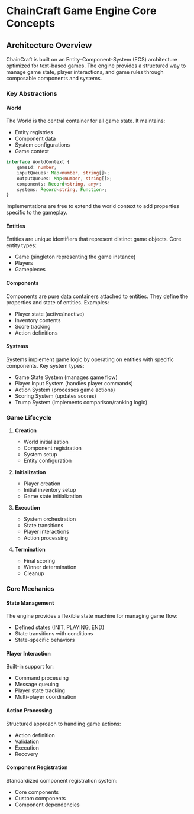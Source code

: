 # ChainCraft Game Engine Core Concepts

## Architecture Overview

ChainCraft is built on an Entity-Component-System (ECS) architecture optimized for text-based games. The engine provides a structured way to manage game state, player interactions, and game rules through composable components and systems.

### Key Abstractions

#### World
The World is the central container for all game state. It maintains:
- Entity registries
- Component data
- System configurations
- Game context

```typescript
interface WorldContext {
    gameId: number;
    inputQueues: Map<number, string[]>;
    outputQueues: Map<number, string[]>;
    components: Record<string, any>;
    systems: Record<string, Function>;
}
```
Implementations are free to extend the world context to add properties specific to the gameplay.  

#### Entities
Entities are unique identifiers that represent distinct game objects. Core entity types:
- Game (singleton representing the game instance)
- Players
- Gamepieces

#### Components
Components are pure data containers attached to entities. They define the properties and state of entities. Examples:
- Player state (active/inactive)
- Inventory contents
- Score tracking
- Action definitions

#### Systems
Systems implement game logic by operating on entities with specific components. Key system types:
- Game State System (manages game flow)
- Player Input System (handles player commands)
- Action System (processes game actions)
- Scoring System (updates scores)
- Trump System (implements comparison/ranking logic)

### Game Lifecycle

1. **Creation**
   - World initialization
   - Component registration
   - System setup
   - Entity configuration

2. **Initialization**
   - Player creation
   - Initial inventory setup
   - Game state initialization

3. **Execution**
   - System orchestration
   - State transitions
   - Player interactions
   - Action processing

4. **Termination**
   - Final scoring
   - Winner determination
   - Cleanup

### Core Mechanics

#### State Management
The engine provides a flexible state machine for managing game flow:
- Defined states (INIT, PLAYING, END)
- State transitions with conditions
- State-specific behaviors

#### Player Interaction
Built-in support for:
- Command processing
- Message queuing
- Player state tracking
- Multi-player coordination

#### Action Processing
Structured approach to handling game actions:
- Action definition
- Validation
- Execution
- Recovery

#### Component Registration
Standardized component registration system:
- Core components
- Custom components
- Component dependencies